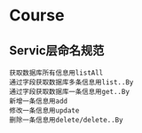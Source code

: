 # Course
## Servic层命名规范
```
获取数据库所有信息用listAll
通过字段获取数据库多条信息用list..By
通过字段获取数据库一条信息用get..By
新增一条信息用add
修改一条信息用update
删除一条信息用delete/delete..By
```
